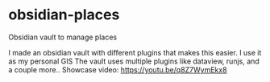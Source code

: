 # obsidian-places
Obsidian vault to manage places


I made an obsidian vault with different plugins that makes this easier.
I use it as my personal GIS
The vault uses multiple plugins like dataview, runjs, and a couple more..
Showcase video:
https://youtu.be/q8Z7WymEkx8

